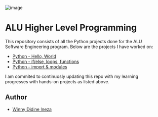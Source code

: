 ![image](https://user-images.githubusercontent.com/116871728/222542296-1e0d10bd-728e-441b-9692-ed7e8d992a36.png)
# ALU Higher Level Programming

This repository consists of all the Python projects done for the ALU Software Engineering program. Below are the projects I have worked on:

* [Python - Hello, World](.0x00-hello_world)
* [Python - if/else, loops, functions](./python-if_else_loops_functions)
* [Python - import & modules](./python-import_modules)

I am commited to continuosly updating this repo with my learning progresses with hands-on projects as listed above.

## Author 
* [Winny Didine Ineza](https://twitter.com/InezaWinny)
